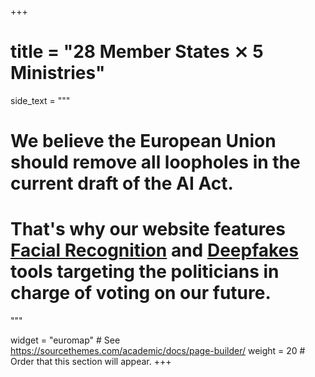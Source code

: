 +++
# title = "28 Member States ⨯ 5 Ministries"

side_text = """
# We believe the European Union should remove all loopholes in the current draft of the AI Act.

# That's why our website features [Facial Recognition](/rbi) and [Deepfakes](/deepfake) tools targeting the politicians in charge of voting on our future.
"""

widget = "euromap"  # See https://sourcethemes.com/academic/docs/page-builder/
weight = 20  # Order that this section will appear.
+++
